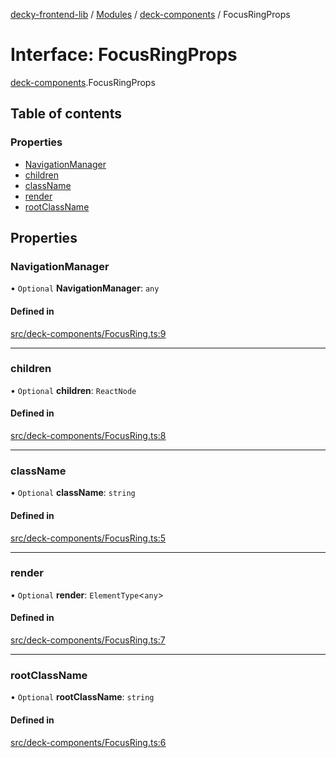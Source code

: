[decky-frontend-lib](../README.md) / [Modules](../modules.md) / [deck-components](../modules/deck_components.md) / FocusRingProps

# Interface: FocusRingProps

[deck-components](../modules/deck_components.md).FocusRingProps

## Table of contents

### Properties

- [NavigationManager](deck_components.FocusRingProps.md#navigationmanager)
- [children](deck_components.FocusRingProps.md#children)
- [className](deck_components.FocusRingProps.md#classname)
- [render](deck_components.FocusRingProps.md#render)
- [rootClassName](deck_components.FocusRingProps.md#rootclassname)

## Properties

### NavigationManager

• `Optional` **NavigationManager**: `any`

#### Defined in

[src/deck-components/FocusRing.ts:9](https://github.com/SteamDeckHomebrew/decky-frontend-lib/blob/33dd4e5/src/deck-components/FocusRing.ts#L9)

___

### children

• `Optional` **children**: `ReactNode`

#### Defined in

[src/deck-components/FocusRing.ts:8](https://github.com/SteamDeckHomebrew/decky-frontend-lib/blob/33dd4e5/src/deck-components/FocusRing.ts#L8)

___

### className

• `Optional` **className**: `string`

#### Defined in

[src/deck-components/FocusRing.ts:5](https://github.com/SteamDeckHomebrew/decky-frontend-lib/blob/33dd4e5/src/deck-components/FocusRing.ts#L5)

___

### render

• `Optional` **render**: `ElementType`<`any`\>

#### Defined in

[src/deck-components/FocusRing.ts:7](https://github.com/SteamDeckHomebrew/decky-frontend-lib/blob/33dd4e5/src/deck-components/FocusRing.ts#L7)

___

### rootClassName

• `Optional` **rootClassName**: `string`

#### Defined in

[src/deck-components/FocusRing.ts:6](https://github.com/SteamDeckHomebrew/decky-frontend-lib/blob/33dd4e5/src/deck-components/FocusRing.ts#L6)
